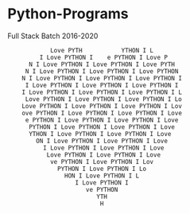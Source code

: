 # Python-Programs
Full Stack Batch 2016-2020


                                                            
                                                            
                Love PYTH           YTHON I L               
             I Love PYTHON I    e PYTHON I Love P           
          N I Love PYTHON I Love PYTHON I Love PYTH         
         N I Love PYTHON I Love PYTHON I Love PYTHON        
        N I Love PYTHON I Love PYTHON I Love PYTHON I       
         I Love PYTHON I Love PYTHON I Love PYTHON I        
        I Love PYTHON I Love PYTHON I Love PYTHON I L       
         Love PYTHON I Love PYTHON I Love PYTHON I Lo       
        Love PYTHON I Love PYTHON I Love PYTHON I Lov       
        ove PYTHON I Love PYTHON I Love PYTHON I Love       
         e PYTHON I Love PYTHON I Love PYTHON I Love        
          PYTHON I Love PYTHON I Love PYTHON I Love         
          YTHON I Love PYTHON I Love PYTHON I Love          
            ON I Love PYTHON I Love PYTHON I Love           
              I Love PYTHON I Love PYTHON I Love            
               Love PYTHON I Love PYTHON I Love             
                ve PYTHON I Love PYTHON I Lov               
                  PYTHON I Love PYTHON I Lo                 
                    HON I Love PYTHON I L                   
                       I Love PYTHON I                      
                          ve PYTHON                         
                             YTH                            
                              H 
